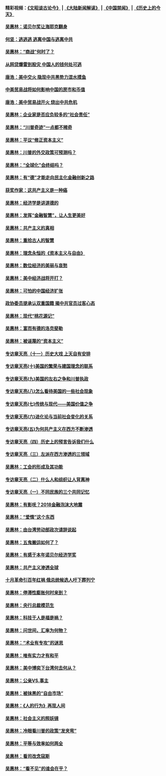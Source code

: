 #### 精彩视频：[《文昭谈古论今》](https://github.com/gfw-breaker/wenzhao/blob/master/README.md?t=01141230) | [《大陆新闻解读》](https://github.com/gfw-breaker/ntdtv-comedy/blob/master/README.md?t=01141230) | [《中国禁闻》](https://github.com/gfw-breaker/ntdtv-news/blob/master/README.md?t=01141230) | [《历史上的今天》](https://github.com/gfw-breaker/today-in-history/blob/master/README.md?t=01141230) 

#### [吴惠林：诺贝尔奖让海耶克翻身](../pages/nsc423/n10890049.md?t=01141230) 

#### [何坚：逃逃逃 逃离中国与逃离中共](../pages/nsc423/n10592891.md?t=01141230) 

#### [吴惠林：“商战”何时了？](../pages/nsc423/n10573558.md?t=01141230) 

#### [从网贷爆雷到股灾 中国人的钱何处可逃](../pages/nsc423/n10572800.md?t=01141230) 

#### [唐浩：美中交火 隐现中共黑势力混水摸鱼](../pages/nsc423/n10544040.md?t=01141230) 

#### [中美贸易战将如何影响中国的房市和币值](../pages/nsc423/n10543697.md?t=01141230) 

#### [唐浩：美中贸易战开火 烧出中共危机](../pages/nsc423/n10540126.md?t=01141230) 

#### [吴惠林：企业家是否应负较多的“社会责任”](../pages/nsc423/n10535022.md?t=01141230) 

#### [吴惠林：“川普奇迹”一点都不稀奇](../pages/nsc423/n10512808.md?t=01141230) 

#### [吴惠林：平议“修正资本主义”](../pages/nsc423/n10495724.md?t=01141230) 

#### [吴惠林：川普的外交政策可预测吗？](../pages/nsc423/n10462387.md?t=01141230) 

#### [吴惠林：“全球化”会终结吗？](../pages/nsc423/n10452838.md?t=01141230) 

#### [吴惠林：有“德”才能走向民主化金融创新之路](../pages/nsc423/n10432292.md?t=01141230) 

#### [获奖作家：这共产主义是一种癌](../pages/nsc423/n10431541.md?t=01141230) 

#### [吴惠林：经济学是讲道德的](../pages/nsc423/n10398014.md?t=01141230) 

#### [吴惠林：发挥“金融智慧”，让人生更美好](../pages/nsc423/n10375019.md?t=01141230) 

#### [吴惠林：共产主义的真相](../pages/nsc423/n10351394.md?t=01141230) 

#### [吴惠林：重拾古人的智慧](../pages/nsc423/n10337691.md?t=01141230) 

#### [吴惠林：理念永恒的《资本主义与自由》](../pages/nsc423/n10316274.md?t=01141230) 

#### [吴惠林：数位经济的美丽与哀愁](../pages/nsc423/n10292946.md?t=01141230) 

#### [吴惠林：美中经济战将开打？](../pages/nsc423/n10258825.md?t=01141230) 

#### [吴惠林：可怕的中国经济扩张](../pages/nsc423/n10219147.md?t=01141230) 

#### [政协委员提承认双重国籍 揭中共官员过客心态](../pages/nsc423/n10208809.md?t=01141230) 

#### [吴惠林：现代“桃花源记”](../pages/nsc423/n10185234.md?t=01141230) 

#### [吴惠林：富而有德的洛克斐勒](../pages/nsc423/n10142264.md?t=01141230) 

#### [吴惠林：被诬蔑的“资本主义”](../pages/nsc423/n10124816.md?t=01141230) 

#### [专访章天亮（十一）历史大戏 上天自有安排](../pages/nsc423/n10094905.md?t=01141230) 

#### [专访章天亮(十)美国的繁荣与建国理念的联系](../pages/nsc423/n10094899.md?t=01141230) 

#### [专访章天亮(九)美国的左右之争和川普执政](../pages/nsc423/n10094889.md?t=01141230) 

#### [专访章天亮(八)怎么看待美国的一些社会现象](../pages/nsc423/n10094857.md?t=01141230) 

#### [专访章天亮(七)传统与现代——美国价值之争](../pages/nsc423/n10093140.md?t=01141230) 

#### [专访章天亮(六)进化论与当前社会变化的关系](../pages/nsc423/n10092036.md?t=01141230) 

#### [专访章天亮(五)为何共产主义在西方不断渗透](../pages/nsc423/n10083620.md?t=01141230) 

#### [专访章天亮（四）历史上的预言告诉我们什么](../pages/nsc423/n10083606.md?t=01141230) 

#### [专访章天亮（三）左派在西方渗透的三领域](../pages/nsc423/n10081115.md?t=01141230) 

#### [吴惠林：工会的形成及其功能](../pages/nsc423/n10080633.md?t=01141230) 

#### [专访章天亮（二）什么人和组织让人背离神](../pages/nsc423/n10076637.md?t=01141230) 

#### [专访章天亮（一）不同民族的三个共同记忆](../pages/nsc423/n10074188.md?t=01141230) 

#### [吴惠林：有影呒？2018金融泡沫大地震](../pages/nsc423/n10040534.md?t=01141230) 

#### [吴惠林：“爱情”这个东西](../pages/nsc423/n10019423.md?t=01141230) 

#### [吴惠林：由台湾劳动部政次请辞说起](../pages/nsc423/n9979679.md?t=01141230) 

#### [吴惠林：五鬼搬运如何了？](../pages/nsc423/n9925338.md?t=01141230) 

#### [吴惠林：有感于本年诺贝尔经济学奖](../pages/nsc423/n9871883.md?t=01141230) 

#### [吴惠林：共产主义渗透全球](../pages/nsc423/n9812748.md?t=01141230) 

#### [十月革命引百年红祸 俄总统候选人吁下葬列宁](../pages/nsc423/n9810182.md?t=01141230) 

#### [吴惠林：停滞性膨胀何时来到？](../pages/nsc423/n9764136.md?t=01141230) 

#### [吴惠林：央行总裁模范生](../pages/nsc423/n9728134.md?t=01141230) 

#### [吴惠林：科技于人是福是祸？](../pages/nsc423/n9672982.md?t=01141230) 

#### [吴惠林：问世间，汇率为何物？](../pages/nsc423/n9621788.md?t=01141230) 

#### [吴惠林：“术业有专攻”的迷思](../pages/nsc423/n9580363.md?t=01141230) 

#### [吴惠林：唯有实力才有和平](../pages/nsc423/n9529599.md?t=01141230) 

#### [吴惠林：美中博奕下台湾何去何从？](../pages/nsc423/n9483598.md?t=01141230) 

#### [吴惠林：公亲VS.事主](../pages/nsc423/n9425637.md?t=01141230) 

#### [吴惠林：被抹黑的“自由市场”](../pages/nsc423/n9351545.md?t=01141230) 

#### [吴惠林：《人的行为》再现人间](../pages/nsc423/n9296339.md?t=01141230) 

#### [吴惠林：社会主义的照妖镜](../pages/nsc423/n9243460.md?t=01141230) 

#### [吴惠林：冷眼看川普的政策“发夹弯”](../pages/nsc423/n9120684.md?t=01141230) 

#### [吴惠林：平等与效率如何两全](../pages/nsc423/n9075430.md?t=01141230) 

#### [吴惠林：看司改念寇斯](../pages/nsc423/n9024915.md?t=01141230) 

#### [吴惠林：“看不见”的谁会在乎？](../pages/nsc423/n8977488.md?t=01141230) 

